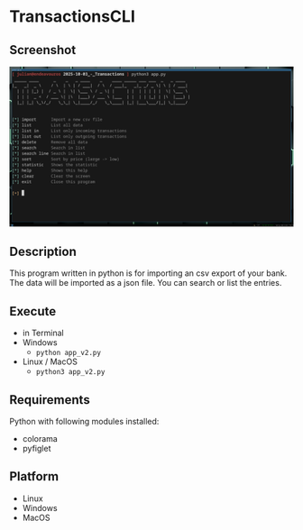 # TransactionsCLI

## Screenshot
![image info](./screenshot.png)

## Description
This program written in python is for importing an csv export of your bank. The data will be imported as a json file. You can search or list the entries.

## Execute
- in Terminal
- Windows
  - ```python app_v2.py```
- Linux / MacOS
  - ```python3 app_v2.py```

## Requirements
Python with following modules installed:
- colorama
- pyfiglet

## Platform
- Linux
- Windows
- MacOS
